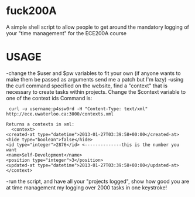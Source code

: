 fuck200A
========

A simple shell script to allow people to get around the mandatory logging of your "time management" for the ECE200A course

USAGE
=====

-change the $user and $pw variables to fit your own (if anyone wants to make them be passed as arguments send me a patch but I'm lazy)
-using the curl command specified on the website, find a "context" that is necessary to create tasks within projects. Change the $context variable to one of the context ids
  Command is:
  
     curl -u username:p4ssw0rd -H "Content-Type: text/xml" http://ece.uwaterloo.ca:3000/contexts.xml

    Returns a contexts in xml:
      <context>
    <created-at type="datetime">2013-01-27T03:39:58+00:00</created-at>
    <hide type="boolean">false</hide>
    <id type="integer">2876</id> <--------------this is the number you want
    <name>Self-Development</name>
    <position type="integer">3</position>
    <updated-at type="datetime">2013-01-27T03:39:58+00:00</updated-at>
    </context>



-run the script, and have all your "projects logged", show how good you are at time management my logging over 2000 tasks in one keystroke!
